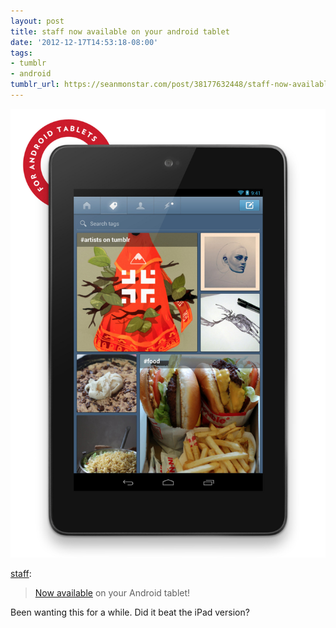 ```yaml
---
layout: post
title: staff now available on your android tablet
date: '2012-12-17T14:53:18-08:00'
tags:
- tumblr
- android
tumblr_url: https://seanmonstar.com/post/38177632448/staff-now-available-on-your-android-tablet
---
```

 ![](/tumblr_files/tumblr_mf6xzjrzUC1qz8q0ho1_r2_1280.png)  

[staff](http://staff.tumblr.com/post/38175056281/now-available-on-your-android-tablet):

> [Now available](https://play.google.com/store/apps/details?id=com.tumblr&hl=en) on your Android tablet!

Been wanting this for a while. Did it beat the iPad version?


